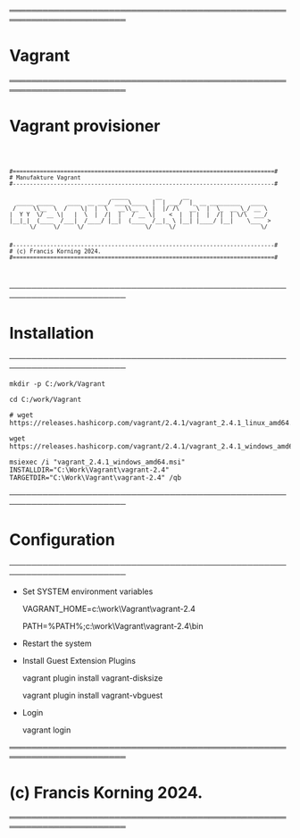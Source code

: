═══════════════════════════════════════════════════════════════════════
# Vagrant
═══════════════════════════════════════════════════════════════════════

# Vagrant provisioner

	
<code> 

	#=============================================================================#
	# Manufakture Vagrant
	#-----------------------------------------------------------------------------#

                                  _____        __      __                        
      _____ _____    ____  __ ___/ ____\____  |  | ___/  |_ __ _________   ____  
     /     \\__  \  /    \|  |  \   __\\__  \ |  |/ /\   __\  |  \_  __ \_/ __ \ 
    |  Y Y  \/ __ \|   |  \  |  /|  |   / __ \|    <  |  | |  |  /|  | \/\  ___/ 
    |__|_|  (____  /___|  /____/ |__|  (____  /__|_ \ |__| |____/ |__|    \___  >
          \/     \/     \/                  \/     \/                         \/ 


	#-----------------------------------------------------------------------------#
	# (c) Francis Korning 2024.
	#=============================================================================#
 	                                                                              
</code>		
	
	
	
───────────────────────────────────────────────────────────────────────
# Installation
───────────────────────────────────────────────────────────────────────

	mkdir -p C:/work/Vagrant
	
	cd C:/work/Vagrant
	
	# wget https://releases.hashicorp.com/vagrant/2.4.1/vagrant_2.4.1_linux_amd64.zip

	wget https://releases.hashicorp.com/vagrant/2.4.1/vagrant_2.4.1_windows_amd64.msi

	msiexec /i "vagrant_2.4.1_windows_amd64.msi" INSTALLDIR="C:\Work\Vagrant\vagrant-2.4" TARGETDIR="C:\Work\Vagrant\vagrant-2.4" /qb
	
───────────────────────────────────────────────────────────────────────
# Configuration
───────────────────────────────────────────────────────────────────────
	
* Set SYSTEM environment variables

	VAGRANT_HOME=c:\work\Vagrant\vagrant-2.4
	
	PATH=%PATH%;c:\work\Vagrant\vagrant-2.4\bin
	

* Restart the system


* Install Guest Extension Plugins 

	vagrant plugin install vagrant-disksize
	
	vagrant plugin install vagrant-vbguest
	
* Login 

	vagrant login
	
═══════════════════════════════════════════════════════════════════════
# (c) Francis Korning 2024.
═══════════════════════════════════════════════════════════════════════
